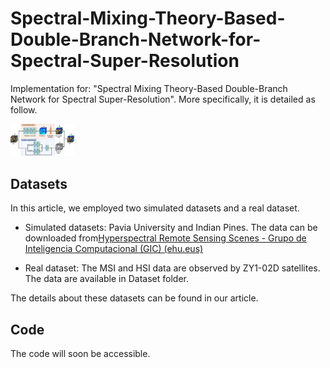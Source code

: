 # Spectral-Mixing-Theory-Based-Double-Branch-Network-for-Spectral-Super-Resolution
Implementation for: "Spectral Mixing Theory-Based Double-Branch Network for Spectral Super-Resolution". More specifically, it is detailed as follow.

<img src="./Framework.jpg" alt="Framework" style="zoom:10%;" />

## Datasets

In this article, we employed two simulated datasets and a real dataset.

+ Simulated datasets: Pavia University and Indian Pines. The data can be downloaded from[Hyperspectral Remote Sensing Scenes - Grupo de Inteligencia Computacional (GIC) (ehu.eus)](https://www.ehu.eus/ccwintco/index.php/Hyperspectral_Remote_Sensing_Scenes)

+ Real dataset: The MSI and HSI data are observed by ZY1-02D satellites. The data are available in Dataset folder.

The details about these datasets can be found in our article.

## Code
The code will soon be accessible.
